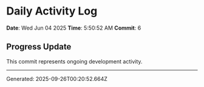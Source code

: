 # Daily Activity Log

**Date**: Wed Jun 04 2025
**Time**: 5:50:52 AM
**Commit**: 6

## Progress Update

This commit represents ongoing development activity.

---
Generated: 2025-09-26T00:20:52.664Z
